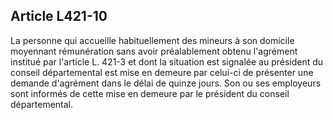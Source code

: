 ## Article L421-10

La personne qui accueille habituellement des mineurs à son domicile moyennant rémunération sans avoir
préalablement obtenu l'agrément institué par l'article L. 421-3 et dont la situation est signalée au président du
conseil départemental est mise en demeure par celui-ci de présenter une demande d'agrément dans le délai
de quinze jours. Son ou ses employeurs sont informés de cette mise en demeure par le président du conseil
départemental.


